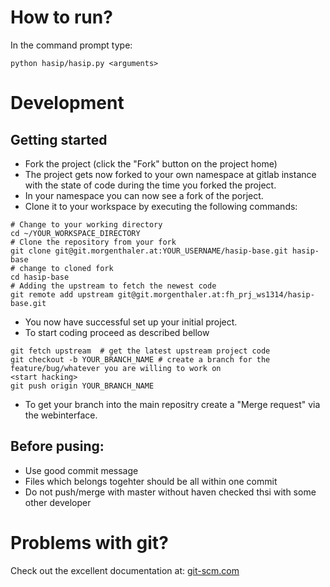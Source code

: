 How to run?
===========

In the command prompt type:

    python hasip/hasip.py <arguments>

Development
===========

Getting started
---------------

* Fork the project (click the "Fork" button on the project home)
* The project gets now forked to your own namespace at gitlab instance with the state of code during the time you forked the project.
* In your namespace you can now see a fork of the porject.
* Clone it to your workspace by executing the following commands:

```
# Change to your working directory
cd ~/YOUR_WORKSPACE_DIRECTORY
# Clone the repository from your fork
git clone git@git.morgenthaler.at:YOUR_USERNAME/hasip-base.git hasip-base
# change to cloned fork
cd hasip-base
# Adding the upstream to fetch the newest code
git remote add upstream git@git.morgenthaler.at:fh_prj_ws1314/hasip-base.git
```

* You now have successful set up your initial project.
* To start coding proceed as described bellow

```
git fetch upstream  # get the latest upstream project code
git checkout -b YOUR_BRANCH_NAME # create a branch for the feature/bug/whatever you are willing to work on
<start hacking>
git push origin YOUR_BRANCH_NAME
```

* To get your branch into the main repositry create a "Merge request" via the webinterface.

Before pusing:
--------------

* Use good commit message
* Files which belongs togehter should be all within one commit
* Do not push/merge with master without haven checked thsi with some other developer

Problems with git?
==================

Check out the excellent documentation at: [git-scm.com](http://git-scm.com/documentation)
